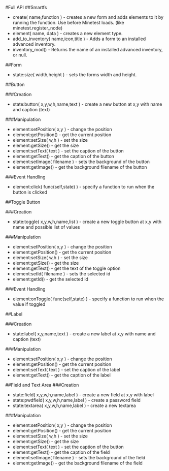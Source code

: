 #Full API
##Smartfs

* create( name,function ) - creates a new form and adds elements to it by running the function. Use before Minetest loads. (like minetest.register_node)
* element( name, data ) - creates a new element type.
* add\_to\_inventory( name,icon,title ) - Adds a form to an installed advanced inventory.
* inventory_mod() - Returns the name of an installed advanced inventory, or null.

##Form

* state:size( width,height ) - sets the forms width and height.

##Button

###Creation

* state:button( x,y,w,h,name,text ) - create a new button at x,y with name and caption (text)

###Manipulation

* element:setPosition( x,y ) - change the position
* element:getPosition() - get the current position
* element:setSize( w,h ) - set the size
* element:getSize() - get the size
* element:setText( text ) - set the caption of the button
* element:getText() - get the caption of the button
* element:setImage( filename ) - sets the background of the button
* element:getImage() - get the background filename of the button

###Event Handling

* element:click( func(self,state) ) - specify a function to run when the button is clicked

##Toggle Button

###Creation

* state:toggle( x,y,w,h,name,list ) - create a new toggle button at x,y with name and possible list of values

###Manipulation

* element:setPosition( x,y ) - change the position
* element:getPosition() - get the current position
* element:setSize( w,h ) - set the size
* element:getSize() - get the size
* element:getText() - get the text of the toggle option
* element:setId( filename ) - sets the selected id
* element:getId() - get the selected id

###Event Handling

* element:onToggle( func(self,state) ) - specify a function to run when the value if toggled

##Label

###Creation

* state:label( x,y,name,text ) - create a new label at x,y with name and caption (text)

###Manipulation

* element:setPosition( x,y ) - change the position
* element:getPosition() - get the current position
* element:setText( text ) - set the caption of the label
* element:getText() - get the caption of the label

##Field and Text Area
###Creation

* state:field( x,y,w,h,name,label ) - create a new field at x,y with label
* state:pwdfield( x,y,w,h,name,label ) - create a password field
* state:textarea( x,y,w,h,name,label ) - create a new textarea

###Manipulation

* element:setPosition( x,y ) - change the position
* element:getPosition() - get the current position
* element:setSize( w,h ) - set the size
* element:getSize() - get the size
* element:setText( text ) - set the caption of the button
* element:getText() - get the caption of the field
* element:setImage( filename ) - sets the background of the field
* element:getImage() - get the background filename of the field

